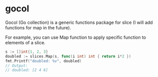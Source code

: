 # gocol

Gocol (Go collection) is a generic functions package for slice (I will add functions for map in the future).

For example, you can use Map function to apply specific function to elements of a slice.
```go
s := []int{1, 2, 3}
doubled := slices.Map(s, func(i int) int { return i*2 })
fmt.Printf("doubled: %v", doubled)
// Output:
// doubled: [2 4 6]
```
